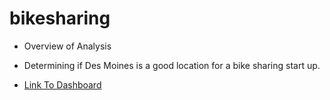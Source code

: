 # bikesharing

 - Overview of Analysis 
 - Determining if Des Moines is a good location for a bike sharing start up.
 
 - [Link To Dashboard](https://public.tableau.com/app/profile/robert.pearson/viz/NYC_Citibike_Challenge_16768579697200/UserTripsbyGenderbyWeekday)
